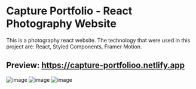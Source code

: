 # Capture Portfolio - React Photography Website
This is a photography react website. The technology that were used in this project are: React, Styled Components, Framer Motion.

## Preview: https://capture-portfolioo.netlify.app

![image](https://user-images.githubusercontent.com/32398454/209479522-cd2e2d9f-f87a-4d1d-b271-8ab30026c1b4.png)
![image](https://user-images.githubusercontent.com/32398454/209479542-09dc13cc-57d3-437e-91dc-0f12af6d5c1e.png)
![image](https://user-images.githubusercontent.com/32398454/209479560-446e0ccc-a1d5-4b14-b9df-f0b8e73a5798.png)
